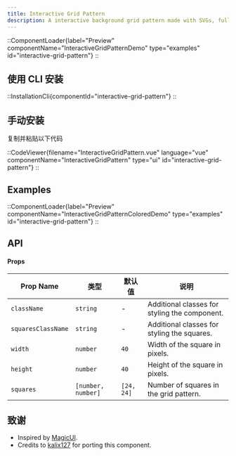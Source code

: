 ```yaml
---
title: Interactive Grid Pattern
description: A interactive background grid pattern made with SVGs, fully customizable.
---
```


::ComponentLoader{label="Preview" componentName="InteractiveGridPatternDemo" type="examples" id="interactive-grid-pattern"}
::

## 使用 CLI 安装

::InstallationCli{componentId="interactive-grid-pattern"}
::

## 手动安装

复制并粘贴以下代码

::CodeViewer{filename="InteractiveGridPattern.vue" language="vue" componentName="InteractiveGridPattern" type="ui" id="interactive-grid-pattern"}
::

## Examples

::ComponentLoader{label="Preview" componentName="InteractiveGridPatternColoredDemo" type="examples" id="interactive-grid-pattern"}
::

## API

#### Props

| Prop Name          | 类型               | 默认值     | 说明                                          |
| ------------------ | ------------------ | ---------- | --------------------------------------------- |
| `className`        | `string`           | -          | Additional classes for styling the component. |
| `squaresClassName` | `string`           | -          | Additional classes for styling the squares.   |
| `width`            | `number`           | `40`       | Width of the square in pixels.                |
| `height`           | `number`           | `40`       | Height of the square in pixels.               |
| `squares`          | `[number, number]` | `[24, 24]` | Number of squares in the grid pattern.        |

## 致谢

- Inspired by [MagicUI](https://magicui.design/docs/components/interactive-grid-pattern).
- Credits to [kalix127](https://github.com/kalix127) for porting this component.
